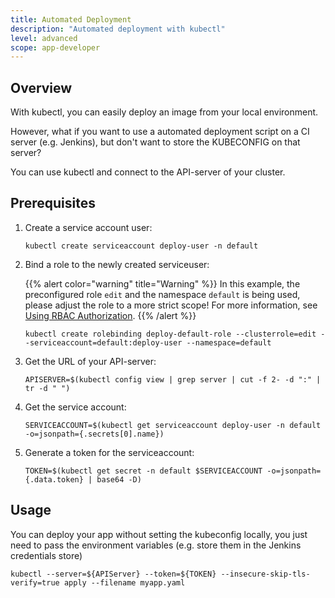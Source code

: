 ```yaml
---
title: Automated Deployment
description: "Automated deployment with kubectl"
level: advanced
scope: app-developer
---
```


## Overview
With kubectl, you can easily deploy an image from your local environment.

However, what if you want to use a automated deployment script on a CI server (e.g. Jenkins), but don't want to store 
the KUBECONFIG on that server?

You can use kubectl and connect to the API-server of your cluster.

## Prerequisites
1. Create a service account user:
   ```
   kubectl create serviceaccount deploy-user -n default
   ```

2. Bind a role to the newly created serviceuser:
   
   {{% alert color="warning"  title="Warning" %}}
   In this example, the preconfigured role `edit` and the namespace `default` is being used, please adjust the role to a more strict scope! For more information, see [Using RBAC Authorization](https://kubernetes.io/docs/reference/access-authn-authz/rbac/).
   {{% /alert %}}
   ```
   kubectl create rolebinding deploy-default-role --clusterrole=edit --serviceaccount=default:deploy-user --namespace=default
   ```

3. Get the URL of your API-server:
   ```
   APISERVER=$(kubectl config view | grep server | cut -f 2- -d ":" | tr -d " ")
   ```

4. Get the service account:
   ```
   SERVICEACCOUNT=$(kubectl get serviceaccount deploy-user -n default -o=jsonpath={.secrets[0].name})
   ```

5. Generate a token for the serviceaccount:
   ```
   TOKEN=$(kubectl get secret -n default $SERVICEACCOUNT -o=jsonpath={.data.token} | base64 -D)
   ```

## Usage
You can deploy your app without setting the kubeconfig locally, you just need to pass the environment variables (e.g. store them in the Jenkins credentials store)
  ```
  kubectl --server=${APIServer} --token=${TOKEN} --insecure-skip-tls-verify=true apply --filename myapp.yaml
  ```